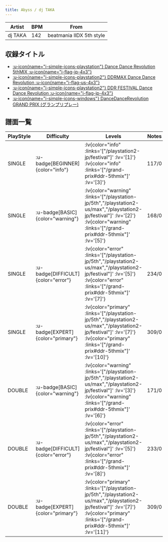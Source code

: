 ```yaml
---
title: Abyss / dj TAKA
---
```


|Artist|BPM|From|
|------|---|----|
|dj TAKA|142|beatmania IIDX 5th style|

## 収録タイトル

- [ :u-icon{name="i-simple-icons-playstation"} Dance Dance Revolution 5thMIX :u-icon{name="i-flag-jp-4x3"} ](/playstation-jp/5th)
- [ :u-icon{name="i-simple-icons-playstation2"} DDRMAX Dance Dance Revolution :u-icon{name="i-flag-us-4x3"} ](/playstation2-us/max)
- [ :u-icon{name="i-simple-icons-playstation2"} DDR FESTIVAL Dance Dance Revolution :u-icon{name="i-flag-jp-4x3"} ](/playstation2-jp/festival)
- [ :u-icon{name="i-simple-icons-windows"} DanceDanceRevolution GRAND PRIX (グランプリプレー)](/grand-prix#ddr-5thmix)

## 譜面一覧

|PlayStyle|Difficulty|Levels|Notes|Movie|
|---------|----------|------|-----|-----|
|SINGLE| :u-badge[BEGINNER]{color="info"} | :lv{color="info" :links='["/playstation2-jp/festival"]' :lv='[1]'}  :lv{color="info" :links='["/grand-prix#ddr-5thmix"]' :lv='[3]'} |117/0||
|SINGLE| :u-badge[BASIC]{color="warning"} | :lv{color="warning" :links='["/playstation-jp/5th","/playstation2-us/max","/playstation2-jp/festival"]' :lv='[2]'}  :lv{color="warning" :links='["/grand-prix#ddr-5thmix"]' :lv='[5]'} |168/0||
|SINGLE| :u-badge[DIFFICULT]{color="error"} | :lv{color="error" :links='["/playstation-jp/5th","/playstation2-us/max","/playstation2-jp/festival"]' :lv='[5]'}  :lv{color="error" :links='["/grand-prix#ddr-5thmix"]' :lv='[7]'} |234/0||
|SINGLE| :u-badge[EXPERT]{color="primary"} | :lv{color="primary" :links='["/playstation-jp/5th","/playstation2-us/max","/playstation2-jp/festival"]' :lv='[7]'}  :lv{color="primary" :links='["/grand-prix#ddr-5thmix"]' :lv='[10]'} |309/0||
|DOUBLE| :u-badge[BASIC]{color="warning"} | :lv{color="warning" :links='["/playstation-jp/5th","/playstation2-us/max","/playstation2-jp/festival"]' :lv='[3]'}  :lv{color="warning" :links='["/grand-prix#ddr-5thmix"]' :lv='[6]'} |171/0||
|DOUBLE| :u-badge[DIFFICULT]{color="error"} | :lv{color="error" :links='["/playstation-jp/5th","/playstation2-us/max","/playstation2-jp/festival"]' :lv='[5]'}  :lv{color="error" :links='["/grand-prix#ddr-5thmix"]' :lv='[8]'} |233/0||
|DOUBLE| :u-badge[EXPERT]{color="primary"} | :lv{color="primary" :links='["/playstation-jp/5th","/playstation2-us/max","/playstation2-jp/festival"]' :lv='[7]'}  :lv{color="primary" :links='["/grand-prix#ddr-5thmix"]' :lv='[11]'} |309/0||
